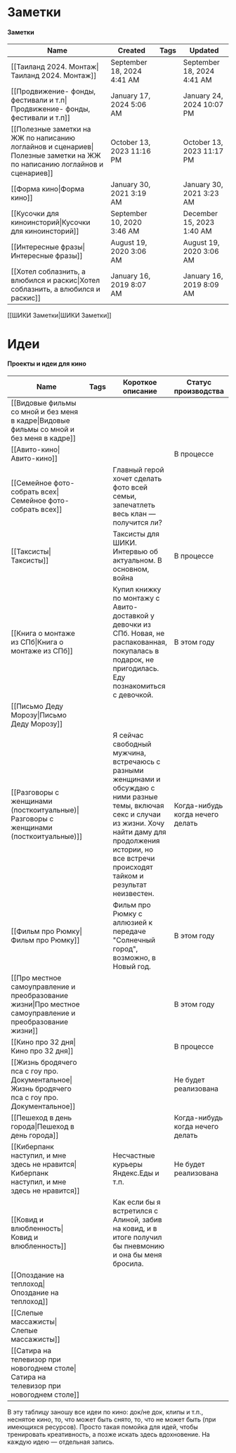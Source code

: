 # Заметки
#### Заметки
|Name|Created|Tags|Updated|
|---|---|---|---|
|[[Таиланд 2024. Монтаж\|Таиланд 2024. Монтаж]]|September 18, 2024 4:41 AM||September 18, 2024 4:41 AM|
|[[Продвижение- фонды, фестивали и т.п\|Продвижение- фонды, фестивали и т.п]]|January 17, 2024 5:06 AM||January 24, 2024 10:07 PM|
|[[Полезные заметки на ЖЖ по написанию логлайнов и сценариев\|Полезные заметки на ЖЖ по написанию логлайнов и сценариев]]|October 13, 2023 11:16 PM||October 13, 2023 11:17 PM|
|[[Форма кино\|Форма кино]]|January 30, 2021 3:19 AM||January 30, 2021 3:23 AM|
|[[Кусочки для киноинсторий\|Кусочки для киноинсторий]]|September 10, 2020 3:46 AM||December 15, 2023 1:40 AM|
|[[Интересные фразы\|Интересные фразы]]|August 19, 2020 3:06 AM||August 19, 2020 3:06 AM|
|[[Хотел соблазнить, а влюбился и раскис\|Хотел соблазнить, а влюбился и раскис]]|January 16, 2019 8:07 AM||January 16, 2019 8:09 AM|
  
  
[[ШИКИ Заметки|ШИКИ Заметки]]
# Идеи
#### Проекты и идеи для кино
|Name|Tags|Короткое описание|Статус производства|Тип|
|---|---|---|---|---|
|[[Видовые фильмы со мной и без меня в кадре\|Видовые фильмы со мной и без меня в кадре]]|||||
|[[Авито-кино\|Авито-кино]]|||В процессе|Док|
|[[Семейное фото- собрать всех\|Семейное фото- собрать всех]]||Главный герой хочет сделать фото всей семьи, запечатлеть весь клан — получится ли?|||
|[[Таксисты\|Таксисты]]||Таксисты для ШИКИ. Интервью об актуальном. В основном, война|В процессе|Док|
|[[Книга о монтаже из СПб\|Книга о монтаже из СПб]]||Купил книжку по монтажу с Авито-доставкой у девочки из СПб. Новая, не распакованная, покупалась в подарок, не пригодилась. Еду познакомиться с девочкой.|В этом году|Док|
|[[Письмо Деду Морозу\|Письмо Деду Морозу]]||||Док|
|[[Разговоры с женщинами (посткоитуальные)\|Разговоры с женщинами (посткоитуальные)]]||Я сейчас свободный мужчина, встречаюсь с разными женщинами и обсуждаю с ними разные темы, включая секс и случаи из жизни. Хочу найти даму для продолжения истории, но все встречи происходят тайком и результат неизвестен.|Когда-нибудь когда нечего делать|Док|
|[[Фильм про Рюмку\|Фильм про Рюмку]]||Фильм про Рюмку с аллюзией к передаче "Солнечный город", возможно, в Новый год.|В этом году|Док|
|[[Про местное самоуправление и преобразование жизни\|Про местное самоуправление и преобразование жизни]]|||В этом году|Док|
|[[Кино про 32 дня\|Кино про 32 дня]]|||В процессе|Док|
|[[Жизнь бродячего пса с гоу про. Документальное\|Жизнь бродячего пса с гоу про. Документальное]]|||Не будет реализована|Док|
|[[Пешеход в день города\|Пешеход в день города]]|||Когда-нибудь когда нечего делать||
|[[Киберпанк наступил, и мне здесь не нравится\|Киберпанк наступил, и мне здесь не нравится]]||Несчастные курьеры Яндекс.Еды и т.п.|Не будет реализована||
|[[Ковид и влюбленность\|Ковид и влюбленность]]||Как если бы я встретился с Алиной, забив на ковид, и в итоге получил бы пневмонию и она бы меня бросила.|||
|[[Опоздание на теплоход\|Опоздание на теплоход]]|||||
|[[Слепые массажисты\|Слепые массажисты]]|||||
|[[Сатира на телевизор при новогоднем столе\|Сатира на телевизор при новогоднем столе]]|||||
  
  
В эту таблицу заношу все идеи по кино: док/не док, клипы и т.п., неснятое кино, то, что может быть снято, то, что не может быть (при имеющихся ресурсов). Просто такая помойка для идей, чтобы тренировать креативность, а позже искать здесь вдохновение. На каждую идею — отдельная запись.